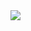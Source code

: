 <div>
  <a href="https://github.com/flavio-junior">
    <img src="https://github-readme-stats.vercel.app/api?username=flavio-junior&show_icons=true&theme=black&include_all_commits=true&count_private=true"/>
  </a>
</div>  
